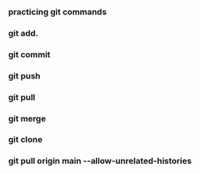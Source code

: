 ### practicing git commands
### git add.
### git commit
### git push
### git pull
### git merge
### git clone
### git pull origin main --allow-unrelated-histories

